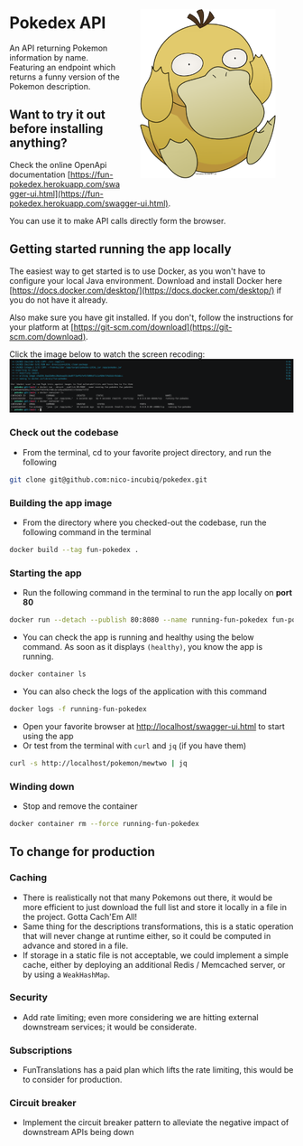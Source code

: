 <img align="right" style="width: 15rem; margin: 2rem" src="assets/psyduck.png">

# Pokedex API

An API returning Pokemon information by name.  
Featuring an endpoint which returns a funny version of the Pokemon description.

## Want to try it out before installing anything?
Check the online OpenApi documentation [https://fun-pokedex.herokuapp.com/swagger-ui.html](https://fun-pokedex.herokuapp.com/swagger-ui.html).

You can use it to make API calls directly form the browser.

## Getting started running the app locally
The easiest way to get started is to use Docker, as you won't have to configure your
local Java environment. Download and install Docker here [https://docs.docker.com/desktop/](https://docs.docker.com/desktop/)
if you do not have it already.

Also make sure you have git installed. If you don't, follow the instructions for your platform
at [https://git-scm.com/download](https://git-scm.com/download).

Click the image below to watch the screen recoding:
[![asciicast](assets/docker-asciinema.png)](https://asciinema.org/a/GGy0xfnDb925mcYqpbqBPxQt8)

### Check out the codebase
- From the terminal, cd to your favorite project directory, and run the following
```bash
git clone git@github.com:nico-incubiq/pokedex.git
```

### Building the app image
- From the directory where you checked-out the codebase, run the following command in the terminal
```bash
docker build --tag fun-pokedex .
```

### Starting the app
- Run the following command in the terminal to run the app locally on **port 80**
```bash
docker run --detach --publish 80:8080 --name running-fun-pokedex fun-pokedex
```
- You can check the app is running and healthy using the below command.
As soon as it displays `(healthy)`, you know the app is running.
```bash
docker container ls
```
- You can also check the logs of the application with this command
```bash
docker logs -f running-fun-pokedex
```
- Open your favorite browser at [http://localhost/swagger-ui.html](http://localhost/swagger-ui.html) to start using the app
- Or test from the terminal with `curl` and `jq` (if you have them)
```bash
curl -s http://localhost/pokemon/mewtwo | jq
```

### Winding down
- Stop and remove the container
```bash
docker container rm --force running-fun-pokedex
```

## To change for production
### Caching
- There is realistically not that many Pokemons out there, it would be more
efficient to just download the full list and store it locally in a file in
the project. Gotta Cach'Em All!
- Same thing for the descriptions transformations, this is a static operation
that will never change at runtime either, so it could be computed in advance
and stored in a file.
- If storage in a static file is not acceptable, we could implement a simple cache, either
by deploying an additional Redis / Memcached server, or by using a `WeakHashMap`.

### Security
- Add rate limiting; even more considering we are hitting external downstream
services; it would be considerate.

### Subscriptions
- FunTranslations has a paid plan which lifts the rate limiting, this would be to
consider for production.

### Circuit breaker
- Implement the circuit breaker pattern to alleviate the negative impact of
downstream APIs being down
